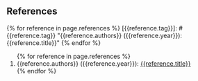 ## References

{% for reference in page.references %}
[{{reference.tag}}]: #{{reference.tag}}
"{{reference.authors}} ({{reference.year}}): {{reference.title}}"
{% endfor %}

<ol>
{% for reference in page.references %}
<li id="{{reference.tag}}">
    {{reference.authors}} ({{reference.year}}):
    <a href="{{reference.url}}"> {{reference.title}} </a>
</li>
{% endfor %}
</ol>
